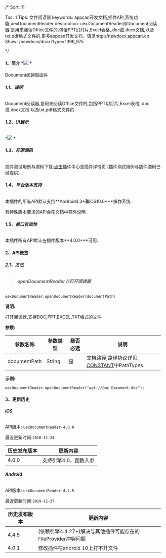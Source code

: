 /*
Sort: 11

Toc: 1
Tips: 文件阅读器
keywords: appcan开发文档,插件API,系统功能,uexDocumentReader
description: uexDocumentReader即Document阅读器,是用来阅读Office文件的,包括PPT幻灯片,Excel表格,.doc或.docx文档,以及txt,pdf格式文件的.更多appcan开发文档，请见http://newdocx.appcan.cn
Show: /newdocx/docx?type=1399_975

*/


#### **1、简介** *[![](http://appcan-download.oss-cn-beijing.aliyuncs.com/%E5%85%AC%E6%B5%8B%2Fgf.png)]() *<ignore>
Document阅读器插件

###### **1.1、说明**<ignore>
Document阅读器,是用来阅读Office文件的,包括PPT幻灯片,Excel表格,.doc或.docx文档,以及txt,pdf格式文件的.

###### **1.2、UI展示**<ignore>

*![](http://newdocx.appcan.cn/docximg/144935q2015t7a4a.jpg)   *

###### **1.3、开源源码**<ignore>
插件测试用例与源码下载:<a href="http://plugin.appcan.cn/details.html?id=168_index" target="_blank">点击</a>插件中心至插件详情页 (插件测试用例与插件源码已经提供)
###### **1.4、平台版本支持**<ignore>

本插件的所有API默认支持**Android4.3+**和**iOS10.0+**操作系统.

有特殊版本要求的API会在文档中额外说明.

###### **1.5、接口有效性**<ignore>

本插件所有API默认在插件版本**4.0.0+**可用.
#### **2、API概览**<ignore>

###### **2.1、方法**<ignore>

> ######  **openDocumentReader //打开阅读器**

`uexDocumentReader.openDocumentReader(documentPath)`

**说明:**

打开阅读器,支持DOC,PPT,EXCEL,TXT格式的文件

**参数:**

 
|  参数名称 | 参数类型  | 是否必选  |  说明 |
| ----- | ----- | ----- | ----- |
| documentPath | String | 是 | 文档路径,路径协议详见[CONSTANT](/plugin-API/·Constant "CONSTANT")中PathTypes. |


**示例:**

```
uexDocumentReader.openDocumentReader("wgt://Doc Document.doc");
```

#### **3、更新历史**<ignore>

###### **iOS**<ignore>

API版本: `uexDocumentReader-4.0.0`

最近更新时间:`2016-11-24`

| 历史发布版本 | 更新内容 |
| ----- | ----- |
|   4.0.0  |支持引擎4.0，函数入参|

###### **Android**<ignore>

API版本: `uexDocumentReader-4.4.5`

最近更新时间:`2019-11-27`

| 历史发布版本 | 更新内容 |
| ----- | ----- |
|   4.4.5    |(依赖引擎4.4.27+)解决与其他插件可能存在的FileProvider冲突问题|
|   4.0.1    |修改插件在android 10上打不开文件|